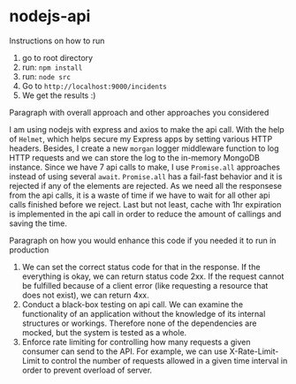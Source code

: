 # nodejs-api

Instructions on how to run

1. go to root directory
2. run: ```npm install```
3. run: ```node src```
4. Go to ```http://localhost:9000/incidents```  
5. We get the results :)  

Paragraph with overall approach and other approaches you considered

I am using nodejs with express and axios to make the api call. With the help of ```Helmet```, which helps secure my Express apps by setting various HTTP headers. Besides, I create a new ```morgan``` logger middleware function to log HTTP requests and we can store the log to the in-memory MongoDB instance. Since we have 7 api calls to make, I use ```Promise.all``` approaches instead of using several ```await```. ```Promise.all``` has a fail-fast behavior and it is rejected if any of the elements are rejected. As we need all the responsese from the api calls, it is a waste of time if we have to wait for all other api calls finished before we reject. Last but not least, cache with 1hr expiration is implemented in the api call in order to reduce the amount of callings and saving the time.

Paragraph on how you would enhance this code if you needed it to run in production

1. We can set the correct status code for that in the response. If the everything is okay, we can return status code 2xx. If the request cannot be fulfilled because of a client error (like requesting a resource that does not exist), we can return 4xx.
2. Conduct a black-box testing on api call. We can examine the functionality of an application without the knowledge of its internal structures or workings. Therefore none of the dependencies are mocked, but the system is tested as a whole.
3. Enforce rate limiting for controlling how many requests a given consumer can send to the API. For example, we can use X-Rate-Limit-Limit to control the number of requests allowed in a given time interval in order to prevent overload of server.
